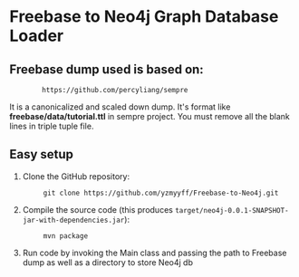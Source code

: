 
# Freebase to Neo4j Graph Database Loader

## Freebase dump used is based on: 
            https://github.com/percyliang/sempre

It is a canonicalized and scaled down dump. It's format like **freebase/data/tutorial.ttl** in sempre project.
You must remove all the blank lines in triple tuple file.

## Easy setup

1. Clone the GitHub repository:

            git clone https://github.com/yzmyyff/Freebase-to-Neo4j.git

2. Compile the source code (this produces `target/neo4j-0.0.1-SNAPSHOT-jar-with-dependencies.jar`):

            mvn package

3. Run code by invoking the Main class and passing the path to Freebase dump as well as a directory to store Neo4j db
            